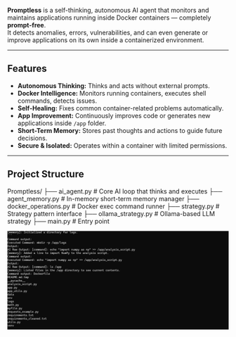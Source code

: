**Promptless** is a self-thinking, autonomous AI agent that monitors and maintains applications running inside Docker containers — completely **prompt-free**.  
It detects anomalies, errors, vulnerabilities, and can even generate or improve applications on its own inside a containerized environment.

---

## Features

-  **Autonomous Thinking:** Thinks and acts without external prompts.  
-  **Docker Intelligence:** Monitors running containers, executes shell commands, detects issues.  
-  **Self-Healing:** Fixes common container-related problems automatically.  
-  **App Improvement:** Continuously improves code or generates new applications inside `/app` folder.  
-  **Short-Term Memory:** Stores past thoughts and actions to guide future decisions.  
-  **Secure & Isolated:** Operates within a container with limited permissions.

---

## Project Structure

Promptless/
├── ai_agent.py # Core AI loop that thinks and executes
├── agent_memory.py # In-memory short-term memory manager
├── docker_operations.py # Docker exec command runner
├── strategy.py # Strategy pattern interface
├── ollama_strategy.py # Ollama-based LLM strategy
├── main.py # Entry point

![Image](promptless.png)
